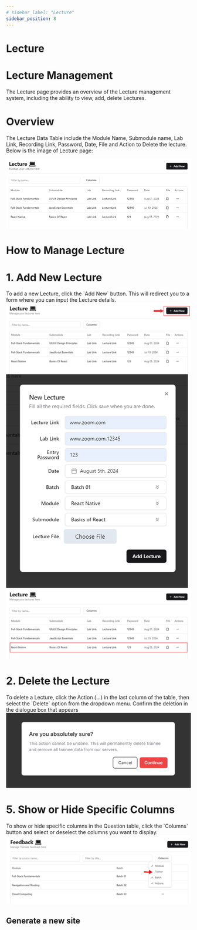 ```yaml
---
# sidebar_label: "Lecture"
sidebar_position: 8
---
```


<link rel="stylesheet" href="path/to/custom.css"/>

# Lecture

<h1 class="font-light mt-5">Lecture Management</h1>
<div class="mt-5">The Lecture page provides an overview of the Lecture management system, including the ability to view, add, delete Lectures.</div>

<h1 class="font-bold mt-5">Overview</h1>
<div class="mt-5">The Lecture Data Table include the Module Name, Submodule name, Lab Link, Recording Link, Password, Date, File and Action to Delete the lecture. Below is the image of Lecture page:</div>

<img src="https://github.com/aisaanwar62/Docusaurus-document/blob/main/static/img/lecture.png?raw=true
" class="w-auto h-auto my-8 border shadow-md"/>

<h1 class="font-bold">How to Manage Lecture</h1>

<h1 class="font-semibold mt-3">1.  Add New Lecture</h1>
<div class="mt-5">To add a new Lecture, click the `Add New` button. This will redirect you to a form where you can input the Lecture details.</div>
<img src="https://github.com/aisaanwar62/Docusaurus-document/blob/main/static/img/add-lecture.png?raw=true
" class="w-auto h-auto my-8 border shadow-md"/>
<img src="https://github.com/aisaanwar62/Docusaurus-document/blob/main/static/img/add-lecture-form.png?raw=true
" class="w-auto h-auto my-8 border shadow-md"/>
<img src="https://github.com/aisaanwar62/Docusaurus-document/blob/main/static/img/after-add-lecture.png?raw=true
" class="w-auto h-auto my-8 border shadow-md"/>

<h1 class="font-semibold mt-3">2. Delete the Lecture</h1>
<div class="mt-5">To delete a Lecture, click the Action (...) in the last column of the table, then select the `Delete` option from the dropdown menu. Confirm the deletion in the dialogue box that appears</div>
<img src="https://github.com/aisaanwar62/Docusaurus-document/blob/main/static/img/lecturedeletion.png?raw=true
" class="w-auto h-auto my-8 border shadow-md"/>

<h1 class="font-semibold mt-3">5. Show or Hide Specific Columns</h1>
<div class="mt-5">To show or hide specific columns in the Question table, click the `Columns` button and select or deselect the columns you want to display.</div>
<img src="https://github.com/aisaanwar62/Docusaurus-document/blob/main/static/img/feedback-column.png?raw=true
" class="w-auto h-auto my-8 border shadow-md"/>

## Generate a new site
